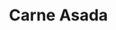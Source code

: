 ---
title: "Carne Asada"
price: "$18.00"
category: "Mexican-Cuisine"
img: "src/images/menu/Carne-Asada.jpeg"
desc: "Marinated skirt steak chard-broiled full of flavor. Garnished with guacamole, sour cream, and a side of corn tortillas"
---